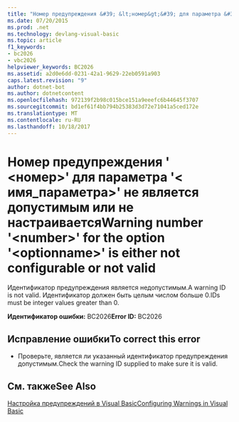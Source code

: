```yaml
---
title: "Номер предупреждения &#39; &lt;номер&gt;&#39; для параметра &#39;&lt; имя_параметра&gt;&#39; не является допустимым или не настраивается"
ms.date: 07/20/2015
ms.prod: .net
ms.technology: devlang-visual-basic
ms.topic: article
f1_keywords:
- bc2026
- vbc2026
helpviewer_keywords: BC2026
ms.assetid: a2d0e6dd-0231-42a1-9629-22eb0591a903
caps.latest.revision: "9"
author: dotnet-bot
ms.author: dotnetcontent
ms.openlocfilehash: 972139f2b98c015bce151a9eeefc6b44645f3707
ms.sourcegitcommit: bd1ef61f4bb794b25383d3d72e71041a5ced172e
ms.translationtype: MT
ms.contentlocale: ru-RU
ms.lasthandoff: 10/18/2017
---
```

# <a name="warning-number-39ltnumbergt39-for-the-option-39ltoptionnamegt39-is-either-not-configurable-or-not-valid"></a><span data-ttu-id="c838d-102">Номер предупреждения &#39; &lt;номер&gt;&#39; для параметра &#39;&lt; имя_параметра&gt;&#39; не является допустимым или не настраивается</span><span class="sxs-lookup"><span data-stu-id="c838d-102">Warning number &#39;&lt;number&gt;&#39; for the option &#39;&lt;optionname&gt;&#39; is either not configurable or not valid</span></span>
<span data-ttu-id="c838d-103">Идентификатор предупреждения является недопустимым.</span><span class="sxs-lookup"><span data-stu-id="c838d-103">A warning ID is not valid.</span></span> <span data-ttu-id="c838d-104">Идентификатор должен быть целым числом больше 0.</span><span class="sxs-lookup"><span data-stu-id="c838d-104">IDs must be integer values greater than 0.</span></span>  
  
 <span data-ttu-id="c838d-105">**Идентификатор ошибки:** BC2026</span><span class="sxs-lookup"><span data-stu-id="c838d-105">**Error ID:** BC2026</span></span>  
  
## <a name="to-correct-this-error"></a><span data-ttu-id="c838d-106">Исправление ошибки</span><span class="sxs-lookup"><span data-stu-id="c838d-106">To correct this error</span></span>  
  
-   <span data-ttu-id="c838d-107">Проверьте, является ли указанный идентификатор предупреждения допустимым.</span><span class="sxs-lookup"><span data-stu-id="c838d-107">Check the warning ID supplied to make sure it is valid.</span></span>  
  
## <a name="see-also"></a><span data-ttu-id="c838d-108">См. также</span><span class="sxs-lookup"><span data-stu-id="c838d-108">See Also</span></span>  
 [<span data-ttu-id="c838d-109">Настройка предупреждений в Visual Basic</span><span class="sxs-lookup"><span data-stu-id="c838d-109">Configuring Warnings in Visual Basic</span></span>](/visualstudio/ide/configuring-warnings-in-visual-basic)
